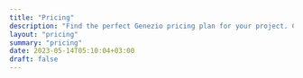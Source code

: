 ```yaml
---
title: "Pricing"
description: "Find the perfect Genezio pricing plan for your project. Compare free and commercial options to suit hobbyists and professionals alike"
layout: "pricing"
summary: "pricing"
date: 2023-05-14T05:10:04+03:00
draft: false
---
```

